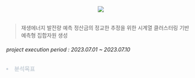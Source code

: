 <div align= "center">
    <img src="https://capsule-render.vercel.app/api?type=slice&color=0:d4e3fe,100:000000&height=120&text=Big-Contest&animation=fadeIn&fontColor=bcc2d2&fontSize=90" />
</div><br>

> 재생에너지 발전량 예측 정산금의 정교한 추정을 위한 시계열 클러스터링 기반 예측형 집합자원 생성

###### project execution period : 2023.07.01 ~ 2023.07.10
<div style="font-weight: 700; font-size: 15px; text-align: left; color: #c9d1d9;"> <li> 분석목표 </div> 
